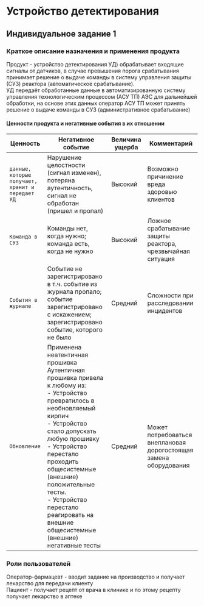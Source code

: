 # Устройство детектирования
## Индивидуальное задание 1
### **Краткое описание назначения и применения продукта**

Продукт - устройство детектирования УД) обрабатывает входящие сигналы от датчиков, в случае превышения порога срабатывания принимает решение о выдаче команды в систему управления защиты (СУЗ) реактора (автоматическое срабатывание). <br>
УД передаёт обработанные данные в автоматизированную систему управления технологическим процессом (АСУ ТП) АЭС для дальнейшей обработки, на основе этих данных оператор АСУ ТП может принять решение о выдаче команды в СУЗ (административное срабатывание)

#### Ценности продукта и негативные события в их отношении
| Ценность | Негативное событие | Величина ущерба | Комментарий |
| --- | --- | --- | --- |
| `данные, которые получает, хранит и передает УД` | Нарушение целостности (сигнал изменен), потеряна аутентичность, сигнал не обработан (пришел и пропал) | Высокий | Возможно причинение вреда здоровью клиентов |
| `Команда в СУЗ` | Команды нет, когда нужно; команда есть, когда не нужно | Высокий | Ложное срабатывание защиты реактора, чрезвычайная ситуация |
| `События в журнале` | Событие не зарегистрировано в т.ч. событие из журнала пропало; событие зарегистрировано с искажением; зарегистрировано событие, которого не было | Средний | Сложности при расследовании инцидентов |
| `Обновление` | Применена неатентичная прошивка <br> Аутентичная прошивка привела к любому из: <br> - Устройство превратилось в необновляемый кирпич <br> - Устройство стало допускать любую прошивку <br> - Устройство перестало проходить общесистемные (внешние) положительные тесты. <br> - Устройство перестало реагировать на внешние общесистемные (внешние) негативные тесты | Средний | Может потребоваться внеплановая дорогостоящая замена оборудования |

### **Роли пользователей**

Оператор-фармацевт - вводит задание на производство и получает лекарство для передачи клиенту <br>
Пациент - получает рецепт от врача в клинике и по этому рецепту получает лекарство в аптеке

